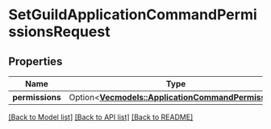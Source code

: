 # SetGuildApplicationCommandPermissionsRequest

## Properties

Name | Type | Description | Notes
------------ | ------------- | ------------- | -------------
**permissions** | Option<[**Vec<models::ApplicationCommandPermission>**](ApplicationCommandPermission.md)> |  | [optional]

[[Back to Model list]](../README.md#documentation-for-models) [[Back to API list]](../README.md#documentation-for-api-endpoints) [[Back to README]](../README.md)



